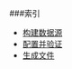 ###索引

* [构建数据源](config-driver/构建数据源.md)
* [配置并验证](config-driver/配置并验证.md)
* [生成文件](config-driver/生成文件.md)






